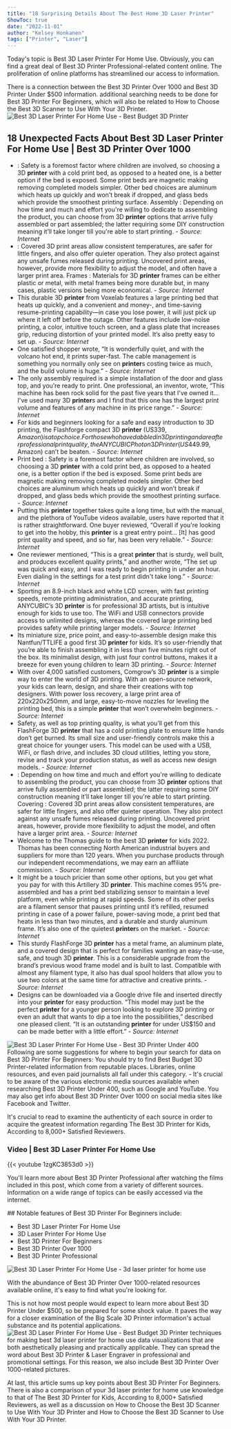 ```yaml
---
title: "18 Surprising Details About The Best Home 3D Laser Printer"
ShowToc: true 
date: "2022-11-01"
author: "Kelsey Honkanen" 
tags: ["Printer", "Laser"]
---
```


	
Today's topic is Best 3D Laser Printer For Home Use. Obviously, you can find a great deal of Best 3D Printer Professional-related content online. The proliferation of online platforms has streamlined our access to information.

There is a connection between the Best 3D Printer Over 1000 and Best 3D Printer Under $500 information. additional searching needs to be done for Best 3D Printer For Beginners, which will also be related to How to Choose the Best 3D Scanner to Use With Your 3D Printer.
<img loading="lazy" src="https://www.freevector.us/wp-content/uploads/2019/07/laser-cut-projects-ideas-768x1024.jpg" onerror="this.onerror=null;this.src='https://blogger.googleusercontent.com/img/a/AVvXsEhe7F7TRXHtjiKvHb5vS7DmnxvpHiDyoYyYvm1nHB3Qp2_w3BnM6A2eq4v7FYxCC9bfZt3a9vIMtAYEKUiaDQbHMg-ViyGmRIj39MLp0bGFfgfYw1Dc9q_H-T0wiTm3l0Uq42dETrN9eC8aGJ9_IORZsxST1AcLR7np1koOfcc7tnHa4S8Mwz_xD9d0=s16000';" alt="Best 3D Laser Printer For Home Use - Best Budget 3D Printer" >

## 18 Unexpected Facts About Best 3D Laser Printer For Home Use | Best 3D Printer Over 1000
-   : Safety is a foremost factor where children are involved, so choosing a 3D **printer** with a cold print bed, as opposed to a heated one, is a better option if the bed is exposed. Some print beds are magnetic making removing completed models simpler. Other bed choices are aluminum which heats up quickly and won’t break if dropped, and glass beds which provide the smoothest printing surface. Assembly : Depending on how time and much and effort you're willing to dedicate to assembling the product, you can choose from 3D **printer** options that arrive fully assembled or part assembled; the latter requiring some DIY construction meaning it’ll take longer till you're able to start printing. - <cite>Source: Internet</cite>
-   : Covered 3D print areas allow consistent temperatures, are safer for little fingers, and also offer quieter operation. They also protect against any unsafe fumes released during printing. Uncovered print areas, however, provide more flexibility to adjust the model, and often have a larger print area. Frames : Materials for 3D **printer** frames can be either plastic or metal, with metal frames being more durable but, in many cases, plastic versions being more economical. - <cite>Source: Internet</cite>
-   This durable 3D **printer** from Voxelab features a large printing bed that heats up quickly, and a convenient and money-, and time-saving resume-printing capability—in case you lose power, it will just pick up where it left off before the outage. Other features include low-noise printing, a color, intuitive touch screen, and a glass plate that increases grip, reducing distortion of your printed model. It’s also pretty easy to set up. - <cite>Source: Internet</cite>
-   One satisfied shopper wrote, “It is wonderfully quiet, and with the volcano hot end, it prints super-fast. The cable management is something you normally only see on **printer**s costing twice as much, and the build volume is huge.” - <cite>Source: Internet</cite>
-   The only assembly required is a simple installation of the door and glass top, and you’re ready to print. One professional, an inventor, wrote, “This machine has been rock solid for the past five years that I've owned it… I've used many 3D **printer**s and I find that this one has the largest print volume and features of any machine in its price range.” - <cite>Source: Internet</cite>
-   For kids and beginners looking for a safe and easy introduction to 3D printing, the Flashforge compact 3D **printer** (US$339, Amazon) is a top choice. For those who have dabbled in 3D printing and are after professional print quality, the ANYCUBIC Photon 3D Printer (US$449.99, Amazon) can’t be beaten. - <cite>Source: Internet</cite>
-   Print bed : Safety is a foremost factor where children are involved, so choosing a 3D **printer** with a cold print bed, as opposed to a heated one, is a better option if the bed is exposed. Some print beds are magnetic making removing completed models simpler. Other bed choices are aluminum which heats up quickly and won’t break if dropped, and glass beds which provide the smoothest printing surface. - <cite>Source: Internet</cite>
-   Putting this **printer** together takes quite a long time, but with the manual, and the plethora of YouTube videos available, users have reported that it is rather straightforward. One buyer reviewed, “Overall if you're looking to get into the hobby, this **printer** is a great entry point… [It] has good print quality and speed, and so far, has been very reliable.” - <cite>Source: Internet</cite>
-   One reviewer mentioned, “This is a great **printer** that is sturdy, well built, and produces excellent quality prints,” and another wrote, “The set up was quick and easy, and I was ready to begin printing in under an hour. Even dialing in the settings for a test print didn't take long.” - <cite>Source: Internet</cite>
-   Sporting an 8.9-inch black and white LCD screen, with fast printing speeds, remote printing administration, and accurate printing, ANYCUBIC’s 3D **printer** is for professional 3D artists, but is intuitive enough for kids to use too. The WiFi and USB connectors provide access to unlimited designs, whereas the covered large printing bed provides safety while printing larger models. - <cite>Source: Internet</cite>
-   Its miniature size, price point, and easy-to-assemble design make this Nantfun/TTLIFE a good first 3D **printer** for kids. It’s so user-friendly that you’re able to finish assembling it in less than five minutes right out of the box. Its minimalist design, with just four control buttons, makes it a breeze for even young children to learn 3D printing. - <cite>Source: Internet</cite>
-   With over 4,000 satisfied customers, Comgrow’s 3D **printer** is a simple way to enter the world of 3D printing. With an open-source network, your kids can learn, design, and share their creations with top designers. With power loss recovery, a large print area of 220x220x250mm, and large, easy-to-move nozzles for leveling the printing bed, this is a simple **printer** that won’t overwhelm beginners. - <cite>Source: Internet</cite>
-   Safety, as well as top printing quality, is what you’ll get from this FlashForge 3D **printer** that has a cold printing plate to ensure little hands don’t get burned. Its small size and user-friendly controls make this a great choice for younger users. This model can be used with a USB, WiFi, or flash drive, and includes 3D cloud utilities, letting you store, revise and track your production status, as well as access new design models. - <cite>Source: Internet</cite>
-   : Depending on how time and much and effort you're willing to dedicate to assembling the product, you can choose from 3D **printer** options that arrive fully assembled or part assembled; the latter requiring some DIY construction meaning it’ll take longer till you're able to start printing. Covering : Covered 3D print areas allow consistent temperatures, are safer for little fingers, and also offer quieter operation. They also protect against any unsafe fumes released during printing. Uncovered print areas, however, provide more flexibility to adjust the model, and often have a larger print area. - <cite>Source: Internet</cite>
-   Welcome to the Thomas guide to the best 3D **printer** for kids 2022. Thomas has been connecting North American industrial buyers and suppliers for more than 120 years. When you purchase products through our independent recommendations, we may earn an affiliate commission. - <cite>Source: Internet</cite>
-   It might be a touch pricier than some other options, but you get what you pay for with this Artillery 3D **printer**. This machine comes 95% pre-assembled and has a print bed stabilizing sensor to maintain a level platform, even while printing at rapid speeds. Some of its other perks are a filament sensor that pauses printing until it’s refilled, resumed printing in case of a power failure, power-saving mode, a print bed that heats in less than two minutes, and a durable and sturdy aluminum frame. It’s also one of the quietest **printer**s on the market. - <cite>Source: Internet</cite>
-   This sturdy FlashForge 3D **printer** has a metal frame, an aluminum plate, and a covered design that is perfect for families wanting an easy-to-use, safe, and tough 3D **printer**. This is a considerable upgrade from the brand’s previous wood frame model and is built to last. Compatible with almost any filament type, it also has dual spool holders that allow you to use two colors at the same time for attractive and creative prints. - <cite>Source: Internet</cite>
-   Designs can be downloaded via a Google drive file and inserted directly into your **printer** for easy production. “This model may just be the perfect **printer** for a younger person looking to explore 3D printing or even an adult that wants to dip a toe into the possibilities,” described one pleased client. “It is an outstanding **printer** for under US$150 and can be made better with a little effort.” - <cite>Source: Internet</cite>


<img loading="lazy" src="https://i.pinimg.com/736x/00/57/b1/0057b1264345b88c28930205a13cc495.jpg" onerror="this.onerror=null;this.src='https://blogger.googleusercontent.com/img/a/AVvXsEhe7F7TRXHtjiKvHb5vS7DmnxvpHiDyoYyYvm1nHB3Qp2_w3BnM6A2eq4v7FYxCC9bfZt3a9vIMtAYEKUiaDQbHMg-ViyGmRIj39MLp0bGFfgfYw1Dc9q_H-T0wiTm3l0Uq42dETrN9eC8aGJ9_IORZsxST1AcLR7np1koOfcc7tnHa4S8Mwz_xD9d0=s16000';" alt="Best 3D Laser Printer For Home Use - Best 3D Printer Under 400" >
Following are some suggestions for where to begin your search for data on Best 3D Printer For Beginners:
You should try to find Best Budget 3D Printer-related information from reputable places. Libraries, online resources, and even paid journalists all fall under this category.
- It's crucial to be aware of the various electronic media sources available when researching Best 3D Printer Under 400, such as Google and YouTube. You may also get info about Best 3D Printer Over 1000 on social media sites like Facebook and Twitter.

It's crucial to read to examine the authenticity of each source in order to acquire the greatest information regarding The Best 3D Printer for Kids, According to 8,000+ Satisfied Reviewers.

### Video | Best 3D Laser Printer For Home Use
{{< youtube 1zgKC3853d0 >}} 

You'll learn more about Best 3D Printer Professional after watching the films included in this post, which come from a variety of different sources. Information on a wide range of topics can be easily accessed via the internet.
<script async="async" data-cfasync="false" src="//normallydemandedalter.com/fe63df3c5408708b15d8dc3d9b206b31/invoke.js"></script>
<div id="container-fe63df3c5408708b15d8dc3d9b206b31"></div>
## Notable features of Best 3D Printer For Beginners include:

- Best 3D Laser Printer For Home Use
- 3D Laser Printer For Home Use
- Best 3D Printer For Beginners
- Best 3D Printer Over 1000
- Best 3D Printer Professional

 <img loading="lazy" src="https://ae01.alicdn.com/kf/HTB126LbeCSD3KVjSZFKq6z10VXat/Wedding-Valentine-s-Day-DIY-Surprise-Love-Explosion-Box-Gift-Boyfriend-Propose-Props-Photo-Album-Scrapbook.jpg_640x640.jpg" onerror="this.onerror=null;this.src='https://blogger.googleusercontent.com/img/a/AVvXsEhe7F7TRXHtjiKvHb5vS7DmnxvpHiDyoYyYvm1nHB3Qp2_w3BnM6A2eq4v7FYxCC9bfZt3a9vIMtAYEKUiaDQbHMg-ViyGmRIj39MLp0bGFfgfYw1Dc9q_H-T0wiTm3l0Uq42dETrN9eC8aGJ9_IORZsxST1AcLR7np1koOfcc7tnHa4S8Mwz_xD9d0=s16000';" alt="Best 3D Laser Printer For Home Use - 3d laser printer for home use" >

With the abundance of Best 3D Printer Over 1000-related resources available online, it's easy to find what you're looking for.

This is not how most people would expect to learn more about Best 3D Printer Under $500, so be prepared for some shock value. It paves the way for a closer examination of the Big Scale 3D Printer information's actual substance and its potential applications.
<img loading="lazy" src="http://static1.squarespace.com/static/509c281de4b0cd18c7335aab/t/579e7608d2b857da937208d5/1470002703142/?format=1000w" onerror="this.onerror=null;this.src='https://blogger.googleusercontent.com/img/a/AVvXsEhe7F7TRXHtjiKvHb5vS7DmnxvpHiDyoYyYvm1nHB3Qp2_w3BnM6A2eq4v7FYxCC9bfZt3a9vIMtAYEKUiaDQbHMg-ViyGmRIj39MLp0bGFfgfYw1Dc9q_H-T0wiTm3l0Uq42dETrN9eC8aGJ9_IORZsxST1AcLR7np1koOfcc7tnHa4S8Mwz_xD9d0=s16000';" alt="Best 3D Laser Printer For Home Use - Best Budget 3D Printer" >
techniques for making best 3d laser printer for home use data visualizations that are both aesthetically pleasing and practically applicable. They can spread the word about Best 3D Printer & Laser Engraver in professional and promotional settings. For this reason, we also include Best 3D Printer Over 1000-related pictures.

At last, this article sums up key points about Best 3D Printer For Beginners. There is also a comparison of your 3d laser printer for home use knowledge to that of The Best 3D Printer for Kids, According to 8,000+ Satisfied Reviewers, as well as a discussion on How to Choose the Best 3D Scanner to Use With Your 3D Printer and How to Choose the Best 3D Scanner to Use With Your 3D Printer.
	
	

